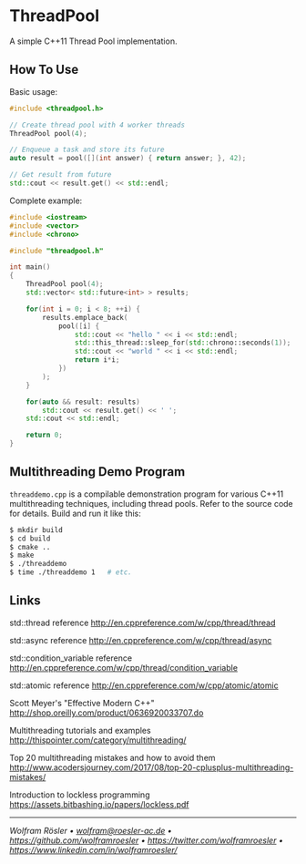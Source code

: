 # ThreadPool

A simple C++11 Thread Pool implementation.

## How To Use

Basic usage:

```c++
#include <threadpool.h>

// Create thread pool with 4 worker threads
ThreadPool pool(4);

// Enqueue a task and store its future
auto result = pool([](int answer) { return answer; }, 42);

// Get result from future
std::cout << result.get() << std::endl;
```

Complete example:

```c++
#include <iostream>
#include <vector>
#include <chrono>

#include "threadpool.h"

int main()
{
    ThreadPool pool(4);
    std::vector< std::future<int> > results;

    for(int i = 0; i < 8; ++i) {
        results.emplace_back(
            pool([i] {
                std::cout << "hello " << i << std::endl;
                std::this_thread::sleep_for(std::chrono::seconds(1));
                std::cout << "world " << i << std::endl;
                return i*i;
            })
        );
    }

    for(auto && result: results)
        std::cout << result.get() << ' ';
    std::cout << std::endl;

    return 0;
}
```

## Multithreading Demo Program

`threaddemo.cpp` is a compilable demonstration program for various C++11 multithreading techniques, including thread pools. Refer to the source code for details. Build and run it like this:

```sh
$ mkdir build
$ cd build
$ cmake ..
$ make
$ ./threaddemo
$ time ./threaddemo 1	# etc.
```

## Links

std::thread reference
http://en.cppreference.com/w/cpp/thread/thread

std::async reference
http://en.cppreference.com/w/cpp/thread/async

std::condition_variable reference
http://en.cppreference.com/w/cpp/thread/condition_variable

std::atomic reference
http://en.cppreference.com/w/cpp/atomic/atomic

Scott Meyer's "Effective Modern C++"
http://shop.oreilly.com/product/0636920033707.do

Multithreading tutorials and examples
http://thispointer.com/category/multithreading/

Top 20 multithreading mistakes and how to avoid them
http://www.acodersjourney.com/2017/08/top-20-cplusplus-multithreading-mistakes/

Introduction to lockless programming
https://assets.bitbashing.io/papers/lockless.pdf

---
*Wolfram Rösler • wolfram@roesler-ac.de • https://github.com/wolframroesler • https://twitter.com/wolframroesler • https://www.linkedin.com/in/wolframroesler/*
